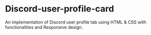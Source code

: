 # Discord-user-profile-card
 An implementation of Discord user profile tab using HTML & CSS with functionalities and Responsive design. 
